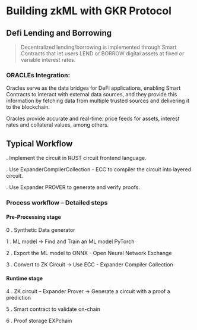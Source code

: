 # Building zkML with GKR Protocol



## Defi Lending and Borrowing

> Decentralized lending/borrowing is implemented through Smart Contracts that let users LEND or BORROW digital assets at fixed or variable interest rates.

### ORACLEs Integration:

Oracles serve as the data bridges for DeFi applications, enabling Smart Contracts to interact with external data sources, and they provide this information by fetching data from multiple trusted sources and delivering it to the blockchain.

Oracles provide accurate and real-time: price feeds for assets, interest rates and collateral values, among others.

## Typical Workflow

. Implement the circuit in RUST circuit frontend language.

. Use ExpanderCompilerCollection - ECC to compiler the circuit into layered circuit.

. Use Expander PROVER to generate and verify proofs.

### Process workflow – Detailed steps
#### Pre-Processing stage

0 . Synthetic Data generator

1 . ML model -> Find and Train an ML model PyTorch

2 . Export the ML model to ONNX - Open Neural Network Exchange

3 . Convert to ZK Circuit -> Use ECC - Expander Compiler Collection

#### Runtime stage

4 . ZK circuit – Expander Prover -> Generate a circuit with a proof a prediction

5 . Smart contract to validate on-chain

6 . Proof storage EXPchain



